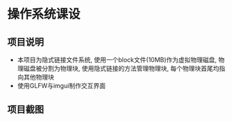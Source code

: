 # 操作系统课设
## 项目说明
- 本项目为隐式链接文件系统, 使用一个block文件(10MB)作为虚拟物理磁盘, 物理磁盘被分割为物理块, 使用隐式链接的方法管理物理块, 每个物理块首尾均指向其他物理块
- 使用GLFW与imgui制作交互界面
## 项目截图
